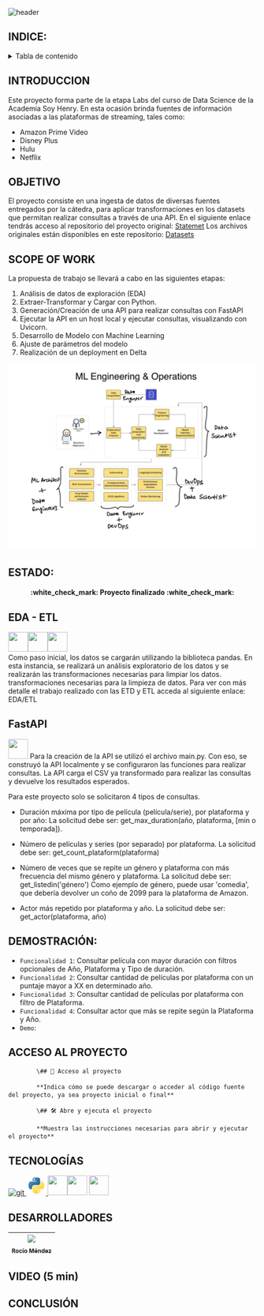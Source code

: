 ![header](https://capsule-render.vercel.app/api?type=waving&height=300&section=header&text=%20Machine%20Learning%20Operations%20(MLOps),%20Rocío%20Méndez&fontSize=30&&color=15:92a8d1,100:f7cac9&desc=%20%20&fontColor=ff6347&fontAlignY=35)


## INDICE:
<!-- TABLE OF CONTENTS -->
<details>
  <summary>Tabla de contenido</summary>
  <ol>
    <li><a href="#header">TÍTULO E IMAGEN DE PORTADA</a></li>
     <li><a href="#INDICE">ÍNDICE</a></li>
     <li><a href="#INTRODUCCIÓN">INTRODUCCIÓN</a></li>
      <li><a href="#OBJETIVO">OBJETIVO</a></li>
    <li><a href="#DESCRIPCION">DESCRIPCIÓN</a></li>
    <li><a href="#ESTADO">ESTADO</a></li>
    <li><a href="#DEMOSTRACIÓNs">DEMOSTRACIÓN</a></li>
    <li><a href="#ACCESO">ACCESO AL PROYECTO</a></li>
    <li><a href="#TECNOLOGÍAS UTILIZADAS">TECNOLOGÍAS UTILIZADAS</a></li>
    <li><a href="#DESARROLLADORES">DESARROLLADORES DEL PROYECTO</a></li>
    <li><a href="#CONCLUSIÓN">CONCLUSIÓN</a></li>
  </ol>
</details>

## **INTRODUCCION**
Este proyecto forma parte de la etapa Labs del curso de Data Science de la Academia Soy Henry.
En esta ocasión brinda fuentes de información asociadas a las plataformas de streaming, tales como:
- Amazon Prime Video
- Disney Plus
- Hulu
- Netflix

## **OBJETIVO**
El proyecto consiste en una ingesta de datos de diversas fuentes entregados por la cátedra, para aplicar transformaciones en los datasets que permitan realizar consultas a través de una API. En el siguiente enlace tendrás acceso al repositorio del proyecto original:  [Statemet](https://github.com/RocioAldanaMendez/Streaming_Plataforms)
Los archivos originales están disponibles en este repositorio:  [Datasets](https://github.com/HX-PRomero/PI_ML_OPS)


## SCOPE OF WORK
La propuesta de trabajo se llevará a cabo en las siguientes etapas:

1. Análisis de datos de exploración (EDA)
2. Extraer-Transformar y Cargar con Python.
3. Generación/Creación de una API para realizar consultas con FastAPI
4. Ejecutar la API en un host local y ejecutar consultas, visualizando con Uvicorn.
5. Desarrollo de Modelo con Machine Learning
6. Ajuste de parámetros del modelo
7. Realización de un deployment en Delta 

![Demo](https://raw.githubusercontent.com/RocioAldanaMendez/Meteorite-Landings/main/assets/contexto.jpeg)

## ESTADO:
<h4 align="center">
:white_check_mark: Proyecto finalizado :white_check_mark:
</h4>

## EDA - ETL
<img src="https://cdn.jsdelivr.net/gh/devicons/devicon/icons/python/python-original.svg" width=40px height=40px/><img src="https://cdn.jsdelivr.net/gh/devicons/devicon/icons/jupyter/jupyter-original-wordmark.svg" width=40px height=40px/><img src="https://cdn.jsdelivr.net/gh/devicons/devicon/icons/pandas/pandas-original.svg" width=40px height=40px/>  
Como paso inicial, los datos se cargarán utilizando la biblioteca pandas. En esta instancia, se realizará un análisis exploratorio de los datos y se realizarán las transformaciones necesarias para limpiar los datos. transformaciones necesarias para la limpieza de datos. Para ver con más detalle el trabajo realizado con las ETD y ETL acceda al siguiente enlace: EDA/ETL

## FastAPI
<img src="https://cdn.jsdelivr.net/gh/devicons/devicon/icons/fastapi/fastapi-original.svg" width=40px height=40px/>
Para la creación de la API se utilizó el archivo main.py. Con eso, se construyó la API localmente y se configuraron las funciones para realizar consultas. La API carga el CSV ya transformado para realizar las consultas y devuelve los resultados esperados.

Para este proyecto solo se solicitaron 4 tipos de consultas.

+ Duración máxima por tipo de película (película/serie), por plataforma y por año:
     La solicitud debe ser: get_max_duration(año, plataforma, [min o temporada]).

+ Número de películas y series (por separado) por plataforma.
     La solicitud debe ser: get_count_plataform(plataforma)
  
+ Número de veces que se repite un género y plataforma con más frecuencia del mismo género y plataforma.
     La solicitud debe ser: get_listedin('género')
     Como ejemplo de género, puede usar 'comedia', que debería devolver un coño de 2099 para la plataforma de Amazon.

+ Actor más repetido por plataforma y año.
   La solicitud debe ser: get_actor(plataforma, año)

## DEMOSTRACIÓN:
- `Funcionalidad 1`: Consultar película con mayor duración con filtros opcionales de Año, Plataforma y Tipo de duración.
- `Funcionalidad 2`: Consultar cantidad de películas por plataforma con un puntaje mayor a XX en determinado año.
- `Funcionalidad 3`: Consultar cantidad de películas por plataforma con filtro de Plataforma.
- `Funcionalidad 4`: Consultar actor que más se repite según la Plataforma y Año.
- `Demo`: 



## ACCESO AL PROYECTO
            \## 📁 Acceso al proyecto

            **Indica cómo se puede descargar o acceder al código fuente del proyecto, ya sea proyecto inicial o final**

            \## 🛠️ Abre y ejecuta el proyecto

            **Muestra las instrucciones necesarias para abrir y ejecutar el proyecto**

## TECNOLOGÍAS
 <a href="https://git-scm.com/" target="_blank" rel="noreferrer"> <img src="https://www.vectorlogo.zone/logos/git-scm/git-scm-icon.svg" alt="git" width="40" height="40"/> </a> <a href="https://www.python.org" target="_blank" rel="noreferrer"> <img src="https://raw.githubusercontent.com/devicons/devicon/master/icons/python/python-original.svg" alt="python" width="40" height="40"/> </a> <img src="https://cdn.jsdelivr.net/gh/devicons/devicon/icons/jupyter/jupyter-original-wordmark.svg" width=40px height=40px/><img src="https://cdn.jsdelivr.net/gh/devicons/devicon/icons/pandas/pandas-original.svg" width=40px height=40px/> <img src="https://cdn.jsdelivr.net/gh/devicons/devicon/icons/fastapi/fastapi-original.svg" width=40px height=40px/> 

## DESARROLLADORES

| [<img src="https://avatars.githubusercontent.com/u/83037176?v=4" width=115><br><sub>Rocío Méndez</sub>](https://github.com/RocioAldanaMendez) |
| :---: | 

## VIDEO (5 min)

## CONCLUSIÓN

